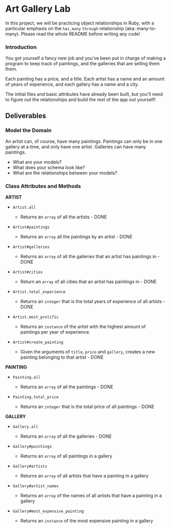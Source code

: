 # Art Gallery Lab

In this project, we will be practicing object relationships in Ruby, with a particular emphasis on the `has_many` `through` relationship (aka: many-to-many). Please read the whole README before writing any code!

### Introduction

You got yourself a fancy new job and you've been put in charge of making a program to keep track of paintings, and the galleries that are selling them them.  

Each painting has a price, and a title.  Each artist has a name and an amount of years of experience, and each gallery has a name and a city.

The initial files and basic attributes have already been built, but you'll need to figure out the relationships and build the rest of the app out yourself!

## Deliverables

### Model the Domain

An artist can, of course, have many paintings. Paintings can only be in one gallery at a time, and only have one artist.  Galleries can have many paintings.

* What are your models?
* What does your schema look like?
* What are the relationships between your models?



### Class Attributes and Methods

**ARTIST**

  * `Artist.all`
    * Returns an `array` of all the artists - DONE

  * `Artist#paintings`
    * Returns an `array` all the paintings by an artist - DONE

  * `Artist#galleries`
    * Returns an `array` of all the galleries that an artist has paintings in - DONE

  * `Artist#cities`
    * Return an `array` of all cities that an artist has paintings in - DONE

  * `Artist.total_experience`
    * Returns an `integer` that is the total years of experience of all artists - DONE

  * `Artist.most_prolific`
    * Returns an `instance` of the artist with the highest amount of paintings per year of experience.

  * `Artist#create_painting`
    * Given the arguments of `title`, `price` and `gallery`, creates a new painting belonging to that artist - DONE

**PAINTING**

  * `Painting.all`
    * Returns an `array` of all the paintings - DONE

  * `Painting.total_price`
    * Returns an `integer` that is the total price of all paintings - DONE

**GALLERY**

  * `Gallery.all`
    * Returns an `array` of all the galleries - DONE

  * `Gallery#paintings`
    * Returns an `array` of all paintings in a gallery

  * `Gallery#artists`
    * Returns an `array` of all artists that have a painting in a gallery

  * `Gallery#artist_names`
    * Returns an `array` of the names of all artists that have a painting in a gallery

  * `Gallery#most_expensive_painting`
    * Returns an `instance` of the most expensive painting in a gallery
